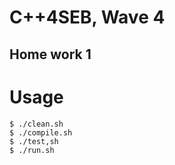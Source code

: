 # C++4SEB, Wave 4
## Home work 1

# Usage

    $ ./clean.sh
    $ ./compile.sh
    $ ./test,sh
    $ ./run.sh



